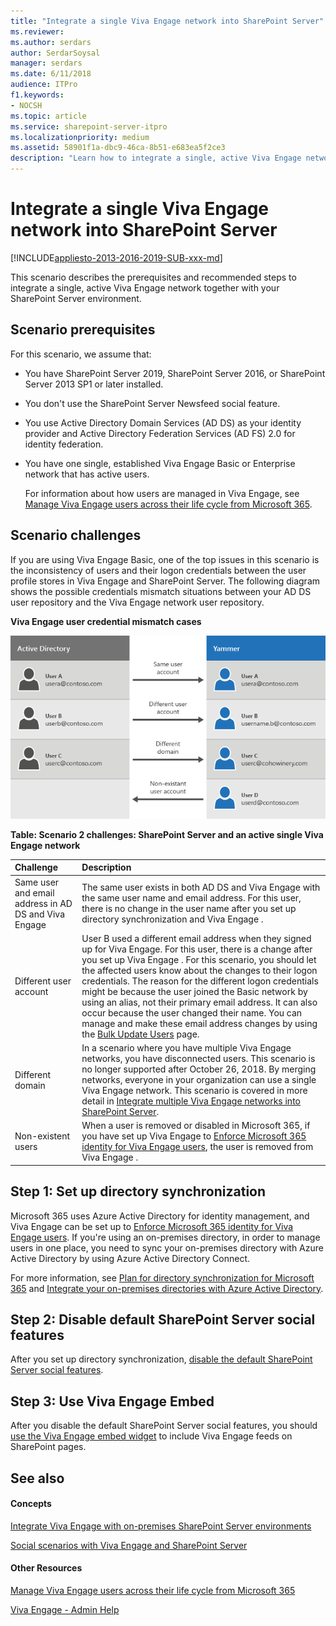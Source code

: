 ```yaml
---
title: "Integrate a single Viva Engage network into SharePoint Server"
ms.reviewer: 
ms.author: serdars
author: SerdarSoysal
manager: serdars
ms.date: 6/11/2018
audience: ITPro
f1.keywords:
- NOCSH
ms.topic: article
ms.service: sharepoint-server-itpro
ms.localizationpriority: medium
ms.assetid: 58901f1a-dbc9-46ca-8b51-e683ea5f2ce3
description: "Learn how to integrate a single, active Viva Engage network together with your SharePoint Server environment."
---
```


# Integrate a single Viva Engage network into SharePoint Server

[!INCLUDE[appliesto-2013-2016-2019-SUB-xxx-md](../includes/appliesto-2013-2016-2019-SUB-xxx-md.md)]
  
This scenario describes the prerequisites and recommended steps to integrate a single, active Viva Engage network together with your SharePoint Server environment.
  
## Scenario prerequisites

For this scenario, we assume that:
  
- You have SharePoint Server 2019, SharePoint Server 2016, or SharePoint Server 2013 SP1 or later installed.
    
- You don't use the SharePoint Server Newsfeed social feature.
    
- You use Active Directory Domain Services (AD DS) as your identity provider and Active Directory Federation Services (AD FS) 2.0 for identity federation.
    
- You have one single, established Viva Engage Basic or Enterprise network that has active users.
    
    For information about how users are managed in Viva Engage, see [Manage Viva Engage users across their life cycle from Microsoft 365](/viva/engage/manage-viva-engage-users/manage-users-across-their-lifecycle).
    
## Scenario challenges

If you are using Viva Engage Basic, one of the top issues in this scenario is the inconsistency of users and their logon credentials between the user profile stores in Viva Engage and SharePoint Server. The following diagram shows the possible credentials mismatch situations between your AD DS user repository and the Viva Engage network user repository.
  
**Viva Engage user credential mismatch cases**

![Viva Engage diagram of credentials and mismatches](../media/viva-engage-CredentialsMismatch.png)
  
**Table: Scenario 2 challenges: SharePoint Server and an active single Viva Engage network**

|**Challenge**|**Description**|
|:-----|:-----|
|Same user and email address in AD DS and Viva Engage  <br/> |The same user exists in both AD DS and Viva Engage with the same user name and email address. For this user, there is no change in the user name after you set up directory synchronization and Viva Engage .  <br/> |
|Different user account  <br/> |User B used a different email address when they signed up for Viva Engage. For this user, there is a change after you set up Viva Engage . For this scenario, you should let the affected users know about the changes to their logon credentials. The reason for the different logon credentials might be because the user joined the Basic network by using an alias, not their primary email address. It can also occur because the user changed their name. You can manage and make these email address changes by using the [Bulk Update Users](/viva/engage/manage-viva-engage-users/add-block-or-remove-users) page.  <br/> |
|Different domain  <br/> |In a scenario where you have multiple Viva Engage networks, you have disconnected users. This scenario is no longer supported after October 26, 2018. By merging networks, everyone in your organization can use a single Viva Engage network. This scenario is covered in more detail in [Integrate multiple Viva Engage networks into SharePoint Server](integrate-multiple-viva-engage-networks-into-sharepoint-server.md).  <br/> |
|Non-existent users  <br/> |When a user is removed or disabled in Microsoft 365, if you have set up Viva Engage to [Enforce Microsoft 365 identity for Viva Engage users](/viva/engage/configure-your-viva-engage-network/enforce-office-365-identity), the user is removed from Viva Engage .  <br/> |
   
## Step 1: Set up directory synchronization

Microsoft 365 uses Azure Active Directory for identity management, and Viva Engage  can be set up to [Enforce Microsoft 365 identity for Viva Engage users](/viva/engage/configure-your-viva-engage-network/enforce-office-365-identity). If you're using an on-premises directory, in order to manage users in one place, you need to sync your on-premises directory with Azure Active Directory by using Azure Active Directory Connect. 
  
For more information, see [Plan for directory synchronization for Microsoft 365](/microsoft-365/enterprise/plan-for-directory-synchronization) and [Integrate your on-premises directories with Azure Active Directory](/azure/active-directory/hybrid/whatis-hybrid-identity).
  
## Step 2: Disable default SharePoint Server social features

After you set up directory synchronization, [disable the default SharePoint Server social features](hide-sharepoint-server-social-features.md).
  
## Step 3: Use Viva Engage Embed

After you disable the default SharePoint Server social features, you should [use the Viva Engage embed widget](add-the-viva-engage-embed-widget-to-a-sharepoint-page.md) to include Viva Engage feeds on SharePoint pages. 
  
## See also

#### Concepts

[Integrate Viva Engage with on-premises SharePoint Server environments](integrate-viva-engage-with-on-premises-sharepoint-server-environments.md)
  
[Social scenarios with Viva Engage and SharePoint Server](social-scenarios-with-viva-engage-and-sharepoint-server.md)
#### Other Resources

[Manage Viva Engage users across their life cycle from Microsoft 365](/viva/engage/manage-viva-engage-users/manage-users-across-their-lifecycle)

[Viva Engage - Admin Help](/viva/engage/)